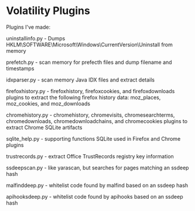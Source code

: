 Volatility Plugins
==================

Plugins I've made:

uninstallinfo.py - Dumps HKLM\SOFTWARE\Microsoft\Windows\CurrentVersion\Uninstall from memory

prefetch.py - scan memory for prefecth files and dump filename and timestamps

idxparser.py - scan memory Java IDX files and extract details

firefoxhistory.py - firefoxhistory, firefoxcookies, and firefoxdownloads plugins to extract the following firefox history data: 
moz_places, 
moz_cookies, and
moz_downloads 

chromehistory.py - chromehistory, chromevisits, chromesearchterms, chromedownloads, chromedownloadchains, and chromecookies plugins to extract Chrome SQLite artifacts

sqlite_help.py - supporting functions SQLite used in Firefox and Chrome plugins

trustrecords.py - extract Office TrustRecords registry key information

ssdeepscan.py - like yarascan, but searches for pages matching an ssdeep hash

malfinddeep.py - whitelist code found by malfind based on an ssdeep hash

apihooksdeep.py - whitelist code found by apihooks based on an ssdeep hash
